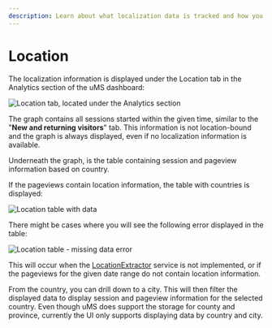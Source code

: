 ```yaml
---
description: Learn about what localization data is tracked and how you can view it.
---
```


# Location

The localization information is displayed under the Location tab in the Analytics section of the uMS dashboard:

![Location tab, located under the Analytics section]()

The graph contains all sessions started within the given time, similar to the "**New and returning visitors**" tab. This information is not location-bound and the graph is always displayed, even if no localization information is available.

Underneath the graph, is the table containing session and pageview information based on country.

If the pageviews contain location information, the table with countries is displayed:

![Location table with data]()

There might be cases where you will see the following error displayed in the table:

![Location table - missing data error]()

This will occur when the [LocationExtractor](../../../../analytics/extending-analytics/implement-an-ip-to-location-provider/) service is not implemented, or if the pageviews for the given date range do not contain location information.

From the country, you can drill down to a city. This will then filter the displayed data to display session and pageview information for the selected country. Even though uMS does support the storage for county and province, currently the UI only supports displaying data by country and city.
